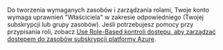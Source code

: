 Do tworzenia wymaganych zasobów i zarządzania rolami, Twoje konto wymaga uprawnień "Właściciela" w zakresie odpowiedniego (Twojej subskrypcji lub grupy zasobów). Jeśli potrzebujesz pomocy przy przypisania roli, zobacz [Use Role-Based kontroli dostępu, aby zarządzać dostępem do zasobów subskrypcji platformy Azure](../articles/active-directory/role-based-access-control-configure.md).
